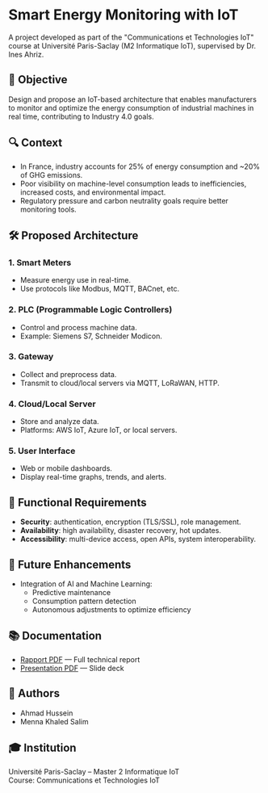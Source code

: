 # Smart Energy Monitoring with IoT

A project developed as part of the "Communications et Technologies IoT" course at Université Paris-Saclay (M2 Informatique IoT), supervised by Dr. Ines Ahriz.

## 📌 Objective

Design and propose an IoT-based architecture that enables manufacturers to monitor and optimize the energy consumption of industrial machines in real time, contributing to Industry 4.0 goals.

## 🔍 Context

- In France, industry accounts for 25% of energy consumption and ~20% of GHG emissions.
- Poor visibility on machine-level consumption leads to inefficiencies, increased costs, and environmental impact.
- Regulatory pressure and carbon neutrality goals require better monitoring tools.

## 🛠️ Proposed Architecture

### 1. **Smart Meters**
- Measure energy use in real-time.
- Use protocols like Modbus, MQTT, BACnet, etc.

### 2. **PLC (Programmable Logic Controllers)**
- Control and process machine data.
- Example: Siemens S7, Schneider Modicon.

### 3. **Gateway**
- Collect and preprocess data.
- Transmit to cloud/local servers via MQTT, LoRaWAN, HTTP.

### 4. **Cloud/Local Server**
- Store and analyze data.
- Platforms: AWS IoT, Azure IoT, or local servers.

### 5. **User Interface**
- Web or mobile dashboards.
- Display real-time graphs, trends, and alerts.

## 🔐 Functional Requirements

- **Security**: authentication, encryption (TLS/SSL), role management.
- **Availability**: high availability, disaster recovery, hot updates.
- **Accessibility**: multi-device access, open APIs, system interoperability.

## 🧠 Future Enhancements

- Integration of AI and Machine Learning:
  - Predictive maintenance
  - Consumption pattern detection
  - Autonomous adjustments to optimize efficiency

## 📚 Documentation

- [Rapport PDF](./COMM_IOT_Rapport.pdf) — Full technical report
- [Presentation PDF](./iot-energy-monitoring-project.pdf) — Slide deck

## 👥 Authors

- Ahmad Hussein  
- Menna Khaled Salim

## 🎓 Institution

Université Paris-Saclay – Master 2 Informatique IoT  
Course: Communications et Technologies IoT  
